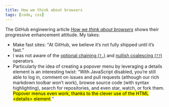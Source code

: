 ```yaml
---
title: How we think about browsers
tags: [code, css]
---
```

The GitHub engineering article [<cite>How we think about browsers</cite>](https://github.blog/2022-06-10-how-we-think-about-browsers/) shows their progressive enhancement attitude. My takes:

- Make fast sites: <q>At GitHub, we believe it’s not fully shipped until it’s fast.</q> 
- I was not aware of the [optional chaining (`?.`)](https://developer.mozilla.org/en-US/docs/Web/JavaScript/Reference/Operators/Optional_chaining) and [nullish coalescing (`??`)](https://developer.mozilla.org/en-US/docs/Web/JavaScript/Reference/Operators/Nullish_coalescing_operator) operators.
- Particularly the idea of creating a popover menu by leveraging a details element is an interesting twist: <q>With JavaScript disabled, you’re still able to log in, comment on issues and pull requests (although our rich markdown toolbar won’t work), browse source code (with syntax highlighting), search for repositories, and even star, watch, or fork them. <mark>Popover menus even work, thanks to the clever use of the HTML &lt;details> element</mark>.</q> 